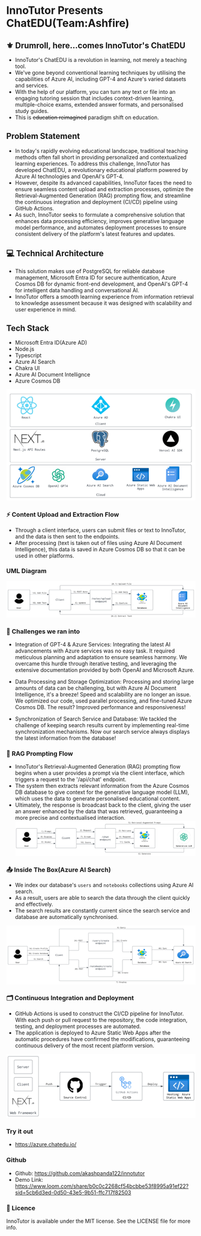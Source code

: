 # InnoTutor Presents ChatEDU(Team:Ashfire)

## :fleur_de_lis: Drumroll, here...comes InnoTutor's ChatEDU

- InnoTutor's ChatEDU is a revolution in learning, not merely a teaching tool.
- We've gone beyond conventional learning techniques by utilising the capabilities of Azure AI, including GPT-4 and Azure's varied datasets and services.
- With the help of our platform, you can turn any text or file into an engaging tutoring session that includes context-driven learning, multiple-choice exams, extended answer formats, and personalised study guides.
- This is ~~education reimagined~~ paradigm shift on education.

## Problem Statement
- In today's rapidly evolving educational landscape, traditional teaching methods often fall short in providing personalized and contextualized learning experiences. To address this challenge, InnoTutor has developed ChatEDU, a revolutionary educational platform powered by Azure AI technologies and OpenAI's GPT-4.
- However, despite its advanced capabilities, InnoTutor faces the need to ensure seamless content upload and extraction processes, optimize the Retrieval-Augmented Generation (RAG) prompting flow, and streamline the continuous integration and deployment (CI/CD) pipeline using GitHub Actions.
- As such, InnoTutor seeks to formulate a comprehensive solution that enhances data processing efficiency, improves generative language model performance, and automates deployment processes to ensure consistent delivery of the platform's latest features and updates.

## :computer: Technical Architecture

- This solution makes use of PostgreSQL for reliable database management, Microsoft Entra ID for secure authentication, Azure Cosmos DB for dynamic front-end development, and OpenAI's GPT-4 for intelligent data handling and conversational AI.
- InnoTutor offers a smooth learning experience from information retrieval to knowledge assessment because it was designed with scalability and user experience in mind.
  
## Tech Stack
- Microsoft Entra ID(Azure AD)
- Node.js
- Typescript
- Azure AI Search
- Chakra UI
- Azure AI Document Intellignce
- Azure Cosmos DB

![Overall.png](https://github.com/akashpanda122/innotutor/blob/main/public/architecture/overall.png)

### :zap: Content Upload and Extraction Flow 

- Through a client interface, users can submit files or text to InnoTutor, and the data is then sent to the endpoints. 
- After processing (text is taken out of files using Azure AI Document Intelligence), this data is saved in Azure Cosmos DB so that it can be used in other platforms.

### UML Diagram

![Uploading.png](https://github.com/akashpanda122/innotutor/blob/main/public/architecture/uploading.png)

### :scroll: Challenges we ran into

- Integration of GPT-4 & Azure Services: Integrating the latest AI advancements with Azure services was no easy task. It required meticulous 
 planning and adaptation to ensure seamless harmony. We overcame this hurdle through iterative testing, and leveraging the extensive 
 documentation provided by both OpenAI and Microsoft Azure.

- Data Processing and Storage Optimization: Processing and storing large amounts of data can be challenging, but with Azure AI Document 
 Intelligence, it's a breeze! Speed and scalability are no longer an issue. We optimized our code, used parallel processing, and fine-tuned 
 Azure Cosmos DB. The result? Improved performance and responsiveness!

- Synchronization of Search Service and Database: We tackled the challenge of keeping search results current by implementing real-time 
  synchronization mechanisms. Now our search service always displays the latest information from the database!

### :file_folder: RAG Prompting Flow

- InnoTutor's Retrieval-Augmented Generation (RAG) prompting flow begins when a user provides a prompt via the client interface, which triggers a request to the '/api/chat' endpoint. 
- The system then extracts relevant information from the Azure Cosmos DB database to give context for the generative language model (LLM), which uses the data to generate personalised educational content.
- Ultimately, the response is broadcast back to the client, giving the user an answer enhanced by the data that was retrieved, guaranteeing a more precise and contextualised interaction.
![Prompting.png](https://github.com/akashpanda122/innotutor/blob/main/public/architecture/prompting.png)


### :outbox_tray: Inside The Box(Azure AI Search)

- We index our database's `users` and `notebooks` collections using Azure AI search.
- As a result, users are able to search the data through the client quickly and effectively.
- The search results are constantly current since the search service and database are automatically synchronised.

![Search.png](https://github.com/akashpanda122/innotutor/blob/main/public/architecture/search.png)

### :card_index_dividers: Continuous Integration and Deployment

- GitHub Actions is used to construct the CI/CD pipeline for InnoTutor. With each push or pull request to the repository, the code integration, testing, and deployment processes are automated.
- The application is deployed to Azure Static Web Apps after the automatic procedures have confirmed the modifications, guaranteeing continuous delivery of the most recent platform version.

![Continuous Integration and Deployment Workflow with Next.js, GitHub, and Azure.png](https://github.com/akashpanda122/innotutor/blob/main/public/architecture/deployment.png)

### Try it out
- https://azure.chatedu.io/

### Github
- Github: https://github.com/akashpanda122/innotutor
- Demo Link: https://www.loom.com/share/b0c0c2268cf54bcbbe53f8995a91ef22?sid=5cb6d3ed-0d50-43e5-9b51-ffc717f82503

### :scroll: Licence
InnoTutor is available under the MIT license. See the LICENSE file for more info.
